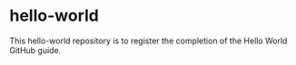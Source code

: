 # hello-world
This hello-world repository is to register the completion of the Hello World GitHub guide.
